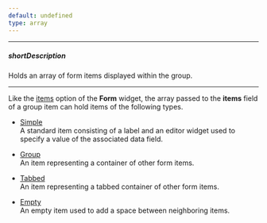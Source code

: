 ```yaml
---
default: undefined
type: array
---
```

---
##### shortDescription
Holds an array of form items displayed within the group.

---
Like the [items](/api-reference/10%20UI%20Widgets/dxForm/1%20Configuration/items.md '/Documentation/ApiReference/UI_Widgets/dxForm/Configuration/#items') option of the **Form** widget, the array passed to the **items** field of a group item can hold items of the following types.

- [Simple](/api-reference/10%20UI%20Widgets/dxForm/5%20Simple%20Item '/Documentation/ApiReference/UI_Widgets/dxForm/Simple_Item/')  
 A standard item consisting of a label and an editor widget used to specify a value of the associated data field.

- [Group](/api-reference/10%20UI%20Widgets/dxForm/6%20Group%20Item '/Documentation/ApiReference/UI_Widgets/dxForm/Group_Item/')  
 An item representing a container of other form items.

- [Tabbed](/api-reference/10%20UI%20Widgets/dxForm/7%20Tabbed%20Item '/Documentation/ApiReference/UI_Widgets/dxForm/Tabbed_Item/')  
 An item representing a tabbed container of other form items.

- [Empty](/api-reference/10%20UI%20Widgets/dxForm/8%20Empty%20Item '/Documentation/ApiReference/UI_Widgets/dxForm/Empty_Item/')  
 An empty item used to add a space between neighboring items.